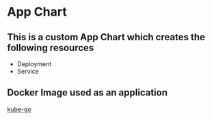 # App Chart

## This is a custom App Chart which creates the following resources
* Deployment
* Service

## Docker Image used as an application
[kube-go](neo73/kube-go)